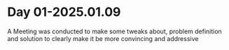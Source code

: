 <h1>Day 01-2025.01.09</h1> 

A Meeting was conducted to make some tweaks about, problem definition and solution to clearly make it be more convincing and addressive

